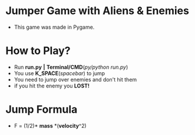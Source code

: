 # Jumper Game with Aliens & Enemies
- This game was made in Pygame.
# How to Play?
- Run **run.py** **|** **Terminal/CMD**(*py/python run.py*) 
- You use **K_SPACE**(*spacebar*) to jump
- You need to jump over enemies and don't hit them
- if you hit the enemy you **LOST!**
# Jump Formula
- F = (1/2)\* **mass** \*(**velocity**^2)
